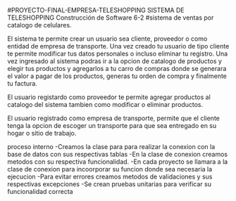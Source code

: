 #PROYECTO-FINAL-EMPRESA-TELESHOPPING
SISTEMA DE TELESHOPPING
Construcción de Software 6-2 #sistema de ventas por catalogo de celulares.

El sistema te permite crear un usuario sea cliente, proveedor o como entidad de empresa de transporte. Una vez creado tu usuario de tipo cliente te permite modificar tus datos personales o incluso eliminar tu registro. Una vez ingresado al sistema podras ir a la opcion de catalogo de productos y elegir tus productos y agregarlos a tu carro de compras donde se generara el valor a pagar de los productos, generas tu orden de compra y finalmente tu factura.

El usuario registardo como proveedor te permite agregar productos al catalogo del sistema tambien como modificar o eliminar productos.

El usuario registrado como empresa de transporte, permite que el cliente tenga la opcion de escoger un transporte para que sea entregado en su hogar o sitio de trabajo.

proceso interno -Creamos la clase para para realizar la conexion con la base de datos con sus respectivas tablas -En la clase de conexion creamos metodos con su respectiva funcionalidad. -En cada proyecto se llamara a la clase de conexion para incoorporar su funcion donde sea necesaria la ejecucion -Para evitar errores creamos metodos de validaciones y sus respectivas excepciones -Se crean pruebas unitarias para verificar su funcionalidad correcta

